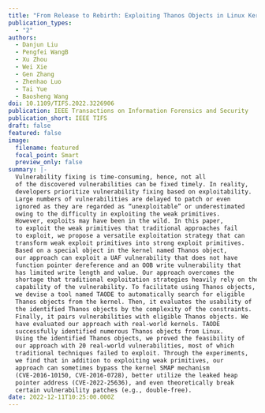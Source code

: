 ```yaml
---
title: "From Release to Rebirth: Exploiting Thanos Objects in Linux Kernel"
publication_types:
  - "2"
authors:
  - Danjun Liu
  - Pengfei WangB
  - Xu Zhou
  - Wei Xie
  - Gen Zhang
  - Zhenhao Luo
  - Tai Yue
  - Baosheng Wang
doi: 10.1109/TIFS.2022.3226906
publication: IEEE Transactions on Information Forensics and Security
publication_short: IEEE TIFS
draft: false
featured: false
image:
  filename: featured
  focal_point: Smart
  preview_only: false
summary: |-
  Vulnerability fixing is time-consuming, hence, not all
  of the discovered vulnerabilities can be fixed timely. In reality,
  developers prioritize vulnerability fixing based on exploitability.
  Large numbers of vulnerabilities are delayed to patch or even
  ignored as they are regarded as “unexploitable” or underestimated
  owing to the difficulty in exploiting the weak primitives.
  However, exploits may have been in the wild. In this paper,
  to exploit the weak primitives that traditional approaches fail
  to exploit, we propose a versatile exploitation strategy that can
  transform weak exploit primitives into strong exploit primitives.
  Based on a special object in the kernel named Thanos object,
  our approach can exploit a UAF vulnerability that does not have
  function pointer dereference and an OOB write vulnerability that
  has limited write length and value. Our approach overcomes the
  shortage that traditional exploitation strategies heavily rely on the
  capability of the vulnerability. To facilitate using Thanos objects,
  we devise a tool named TAODE to automatically search for eligible
  Thanos objects from the kernel. Then, it evaluates the usability of
  the identified Thanos objects by the complexity of the constraints.
  Finally, it pairs vulnerabilities with eligible Thanos objects. We
  have evaluated our approach with real-world kernels. TAODE
  successfully identified numerous Thanos objects from Linux.
  Using the identified Thanos objects, we proved the feasibility of
  our approach with 20 real-world vulnerabilities, most of which
  traditional techniques failed to exploit. Through the experiments,
  we find that in addition to exploiting weak primitives, our
  approach can sometimes bypass the kernel SMAP mechanism
  (CVE-2016-10150, CVE-2016-0728), better utilize the leaked heap
  pointer address (CVE-2022-25636), and even theoretically break
  certain vulnerability patches (e.g., double-free).
date: 2022-12-11T10:25:00.000Z
---
```

